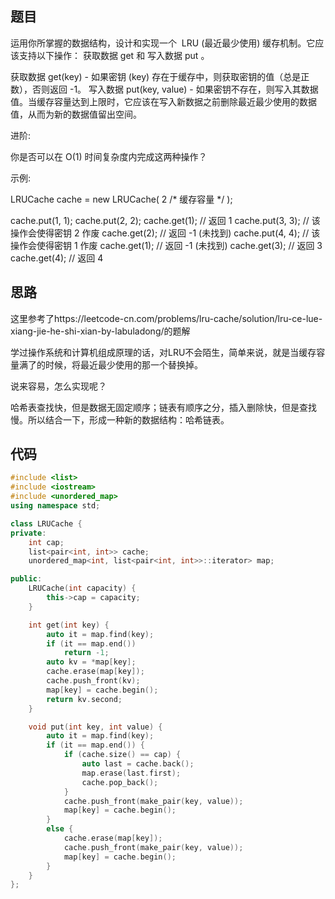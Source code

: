 ## 题目

运用你所掌握的数据结构，设计和实现一个  LRU (最近最少使用) 缓存机制。它应该支持以下操作： 获取数据 get 和 写入数据 put 。

获取数据 get(key) - 如果密钥 (key) 存在于缓存中，则获取密钥的值（总是正数），否则返回 -1。
写入数据 put(key, value) - 如果密钥不存在，则写入其数据值。当缓存容量达到上限时，它应该在写入新数据之前删除最近最少使用的数据值，从而为新的数据值留出空间。

进阶:

你是否可以在 O(1) 时间复杂度内完成这两种操作？

示例:

LRUCache cache = new LRUCache( 2 /* 缓存容量 */ );

cache.put(1, 1);
cache.put(2, 2);
cache.get(1);       // 返回  1
cache.put(3, 3);    // 该操作会使得密钥 2 作废
cache.get(2);       // 返回 -1 (未找到)
cache.put(4, 4);    // 该操作会使得密钥 1 作废
cache.get(1);       // 返回 -1 (未找到)
cache.get(3);       // 返回  3
cache.get(4);       // 返回  4

## 思路

这里参考了https://leetcode-cn.com/problems/lru-cache/solution/lru-ce-lue-xiang-jie-he-shi-xian-by-labuladong/的题解

学过操作系统和计算机组成原理的话，对LRU不会陌生，简单来说，就是当缓存容量满了的时候，将最近最少使用的那一个替换掉。

说来容易，怎么实现呢？

哈希表查找快，但是数据无固定顺序；链表有顺序之分，插入删除快，但是查找慢。所以结合一下，形成一种新的数据结构：哈希链表。

## 代码

```cpp
#include <list>
#include <iostream>
#include <unordered_map>
using namespace std;

class LRUCache {
private:
    int cap;
    list<pair<int, int>> cache;
    unordered_map<int, list<pair<int, int>>::iterator> map;

public:
    LRUCache(int capacity) {
        this->cap = capacity;
    }

    int get(int key) {
        auto it = map.find(key);
        if (it == map.end())
            return -1;
        auto kv = *map[key];
        cache.erase(map[key]);
        cache.push_front(kv);
        map[key] = cache.begin();
        return kv.second;
    }

    void put(int key, int value) {
        auto it = map.find(key);
        if (it == map.end()) {
            if (cache.size() == cap) {
                auto last = cache.back();
                map.erase(last.first);
                cache.pop_back();
            }
            cache.push_front(make_pair(key, value));
            map[key] = cache.begin();
        }
        else {
            cache.erase(map[key]);
            cache.push_front(make_pair(key, value));
            map[key] = cache.begin();
        }
    }
};
```










